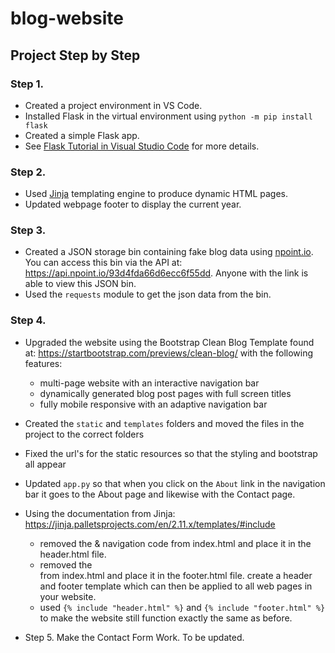 # blog-website

## Project Step by Step
### Step 1.  
 * Created a project environment in VS Code.
 * Installed Flask in the virtual environment using `python -m pip install flask`
 * Created a simple Flask app. 
 * See [Flask Tutorial in Visual Studio Code](https://code.visualstudio.com/docs/python/tutorial-flask) for more details.

### Step 2. 
* Used [Jinja](https://jinja.palletsprojects.com/en/3.1.x/) templating engine to produce dynamic HTML pages. 
* Updated webpage footer to display the current year.

### Step 3.
* Created a JSON storage bin containing fake blog data using [npoint.io](npoint.io). You can access this bin via the API at:
   https://api.npoint.io/93d4fda66d6ecc6f55dd. Anyone with the link is able to view this JSON bin.
* Used the `requests` module to get the json data from the bin.

### Step 4. 
* Upgraded the website using the Bootstrap Clean Blog Template found at: https://startbootstrap.com/previews/clean-blog/ with the following features:
     - multi-page website with an interactive navigation bar
     - dynamically generated blog post pages with full screen titles
     - fully mobile responsive with an adaptive navigation bar

* Created the `static` and `templates` folders and moved the files in the project to the correct folders 

* Fixed the url's for the static resources so that the styling and bootstrap all appear

* Updated `app.py` so that when you click on the `About` link in the navigation bar it goes to the About page and likewise with the Contact page.

* Using the documentation from Jinja: https://jinja.palletsprojects.com/en/2.11.x/templates/#include
  - removed the <head> & navigation code from index.html and place it in the header.html file.
  - removed the <footer> from index.html and place it in the footer.html file.
  create a header and footer template which can then be applied to all web pages in your website.
   - used `{% include "header.html" %}` and `{% include "footer.html" %}` to make the website still function exactly the same as before.

* Step 5. Make the Contact Form Work.
 To be updated.   

